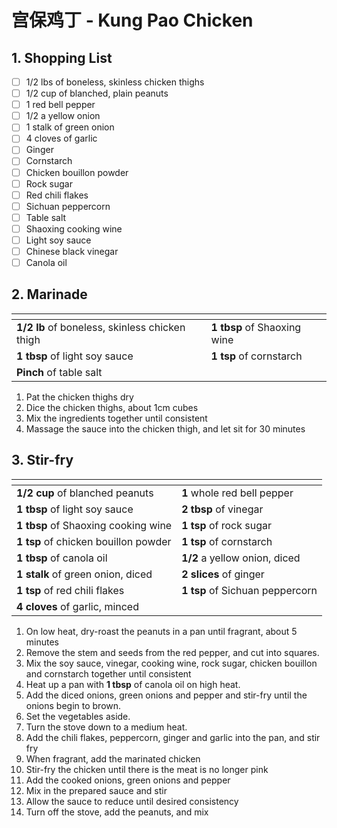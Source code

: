 # 宫保鸡丁 - Kung Pao Chicken

## 1. Shopping List
- [ ] 1/2 lbs of boneless, skinless chicken thighs
- [ ] 1/2 cup of blanched, plain peanuts
- [ ] 1 red bell pepper
- [ ] 1/2 a yellow onion
- [ ] 1 stalk of green onion
- [ ] 4 cloves of garlic
- [ ] Ginger
- [ ] Cornstarch
- [ ] Chicken bouillon powder
- [ ] Rock sugar
- [ ] Red chili flakes
- [ ] Sichuan peppercorn
- [ ] Table salt
- [ ] Shaoxing cooking wine
- [ ] Light soy sauce
- [ ] Chinese black vinegar
- [ ] Canola oil

## 2. Marinade
|<!-- -->|<!-- -->|
|---|---|
| **1/2 lb** of boneless, skinless chicken thigh | **1 tbsp** of Shaoxing wine |
| **1 tbsp** of light soy sauce | **1 tsp** of cornstarch |
| **Pinch** of table salt | |

1. Pat the chicken thighs dry
2. Dice the chicken thighs, about 1cm cubes
3. Mix the ingredients together until consistent
4. Massage the sauce into the chicken thigh, and let sit for 30 minutes 

## 3. Stir-fry
|<!-- -->|<!-- -->|
|---|---|
| **1/2 cup** of blanched peanuts | **1** whole red bell pepper |
| **1 tbsp** of light soy sauce | **2 tbsp** of vinegar |
| **1 tbsp** of Shaoxing cooking wine | **1 tsp** of rock sugar |
| **1 tsp** of chicken bouillon powder | **1 tsp** of cornstarch |
| **1 tbsp** of canola oil | **1/2** a yellow onion, diced |
| **1 stalk** of green onion, diced | **2 slices** of ginger |
| **1 tsp** of red chili flakes | **1 tsp** of  Sichuan peppercorn |
| **4 cloves** of garlic, minced | |

1. On low heat, dry-roast the peanuts in a pan until fragrant, about 5 minutes
2. Remove the stem and seeds from the red pepper, and cut into squares.
3. Mix the soy sauce, vinegar, cooking wine, rock sugar, chicken bouillon and cornstarch together until consistent
4. Heat up a pan with **1 tbsp** of canola oil on high heat.
5. Add the diced onions, green onions and pepper and stir-fry until the onions begin to brown. 
6. Set the vegetables aside.
7. Turn the stove down to a medium heat.
8. Add the chili flakes, peppercorn, ginger and garlic into the pan, and stir fry
9. When fragrant, add the marinated chicken
10. Stir-fry the chicken until there is the meat is no longer pink
11. Add the cooked onions, green onions and pepper
12. Mix in the prepared sauce and stir
13. Allow the sauce to reduce until desired consistency
14. Turn off the stove, add the peanuts, and mix
